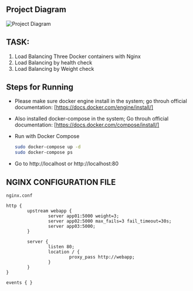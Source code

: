 ## Project Diagram

![Project Diagram](https://github.com/faayam/load_balancing_nginx_docker/blob/main/load-balance-nginx-docker.png)

## TASK: 

01. Load Balancing Three Docker containers with Nginx
02. Load Balancing by health check
03. Load Balancing by Weight check

## Steps for Running

- Please make sure docker engine install in the system; go throuh official documentation: [https://docs.docker.com/engine/install/]

- Also installed docker-compose in the system; Go throuh official documentation: [https://docs.docker.com/compose/install/]

- Run with Docker Compose
    ```bash
    sudo docker-compose up -d
    sudo docker-compose ps
    ```

- Go to http://localhost or http://localhost:80

## NGINX CONFIGURATION FILE

```
nginx.conf
```

```
http {
        upstream webapp {
                server app01:5000 weight=3;
                server app02:5000 max_fails=3 fail_timeout=30s;
                server app03:5000;
        }

        server {
                listen 80;
                location / {
                        proxy_pass http://webapp;
                }
        }
}

events { }
```
